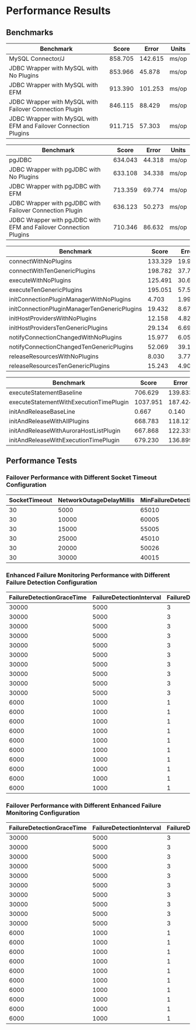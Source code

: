 # Performance Results

## Benchmarks
| Benchmark                                                         | Score    | Error   | Units |
|-------------------------------------------------------------------|----------|---------|-------|
| MySQL Connector/J                                                 | 858.705  | 142.615 | ms/op |
| JDBC Wrapper with MySQL with No Plugins                           | 853.966  | 45.878  | ms/op |
| JDBC Wrapper with MySQL with EFM                                  | 913.390  | 101.253 | ms/op |
| JDBC Wrapper with MySQL with Failover Connection Plugin           | 846.115  | 88.429  | ms/op |
| JDBC Wrapper with MySQL with EFM and Failover Connection Plugins  | 911.715  | 57.303  | ms/op |

| Benchmark                                                         | Score    | Error   | Units |
|-------------------------------------------------------------------|----------|---------|-------|
| pgJDBC                                                            | 634.043  | 44.318  | ms/op |
| JDBC Wrapper with pgJDBC with No Plugins                          | 633.108  | 34.338  | ms/op |
| JDBC Wrapper with pgJDBC with EFM                                 | 713.359  | 69.774  | ms/op |
| JDBC Wrapper with pgJDBC with Failover Connection Plugin          | 636.123  | 50.273  | ms/op |
| JDBC Wrapper with pgJDBC with EFM and Failover Connection Plugins | 710.346  | 86.632  | ms/op |

| Benchmark                                    | Score   | Error  | Units |
|----------------------------------------------|---------|--------|-------|
| connectWithNoPlugins                         | 133.329 | 19.982 | us/op |
| connectWithTenGenericPlugins                 | 198.782 | 37.724 | us/op |
| executeWithNoPlugins                         | 125.491 | 30.625 | us/op |
| executeTenGenericPlugins                     | 195.051 | 57.536 | us/op |
| initConnectionPluginManagerWithNoPlugins     | 4.703   | 1.993  | us/op |
| initConnectionPluginManagerTenGenericPlugins | 19.432  | 8.678  | us/op |
| initHostProvidersWithNoPlugins               | 12.158  | 4.820  | us/op |
| initHostProvidersTenGenericPlugins           | 29.134  | 6.694  | us/op |
| notifyConnectionChangedWithNoPlugins         | 15.977  | 6.057  | us/op |
| notifyConnectionChangedTenGenericPlugins     | 52.069  | 39.199 | us/op |
| releaseResourcesWithNoPlugins                | 8.030   | 3.776  | us/op |
| releaseResourcesTenGenericPlugins            | 15.243  | 4.906  | us/op |

| Benchmark                                                 | Score    | Error   | Units |
|-----------------------------------------------------------|----------|---------|-------|
| executeStatementBaseline                                  | 706.629  | 139.833 | us/op |
| executeStatementWithExecutionTimePlugin                   | 1037.951 | 187.424 | us/op |
| initAndReleaseBaseLine                                    | 0.667    | 0.140   | us/op |
| initAndReleaseWithAllPlugins                              | 668.783  | 118.127 | us/op |
| initAndReleaseWithAuroraHostListPlugin                    | 667.868  | 122.335 | us/op |
| initAndReleaseWithExecutionTimePlugin                     | 679.230  | 136.899 | us/op |

## Performance Tests

### Failover Performance with Different Socket Timeout Configuration

| SocketTimeout | NetworkOutageDelayMillis | MinFailureDetectionTimeMillis | MaxFailureDetectionTimeMillis | AvgFailureDetectionTimeMillis |
|---------------|--------------------------|-------------------------------|-------------------------------|-------------------------------|
| 30            | 5000                     | 65010                         | 65029                         | 65021                         |
| 30            | 10000                    | 60005                         | 60029                         | 60023                         |
| 30            | 15000                    | 55005                         | 55029                         | 55023                         |
| 30            | 25000                    | 45010                         | 45028                         | 45018                         |
| 30            | 20000                    | 50026                         | 50029                         | 50028                         |
| 30            | 30000                    | 40015                         | 40029                         | 40023                         |

### Enhanced Failure Monitoring Performance with Different Failure Detection Configuration

| FailureDetectionGraceTime | FailureDetectionInterval | FailureDetectionCount | NetworkOutageDelayMillis | MinFailureDetectionTimeMillis | MaxFailureDetectionTimeMillis | AvgFailureDetectionTimeMillis |
|---------------------------|--------------------------|-----------------------|--------------------------|-------------------------------|-------------------------------|-------------------------------|
| 30000                     | 5000                     | 3                     | 5000                     | 41107                         | 41114                         | 41111                         |
| 30000                     | 5000                     | 3                     | 10000                    | 36109                         | 36112                         | 36110                         |
| 30000                     | 5000                     | 3                     | 15000                    | 31107                         | 31111                         | 31109                         |
| 30000                     | 5000                     | 3                     | 20000                    | 26109                         | 26111                         | 26110                         |
| 30000                     | 5000                     | 3                     | 25000                    | 21109                         | 21110                         | 21109                         |
| 30000                     | 5000                     | 3                     | 30000                    | 16106                         | 16109                         | 16108                         |
| 30000                     | 5000                     | 3                     | 35000                    | 16108                         | 16111                         | 16109                         |
| 30000                     | 5000                     | 3                     | 40000                    | 16108                         | 16112                         | 16110                         |
| 30000                     | 5000                     | 3                     | 50000                    | 16112                         | 16112                         | 16112                         |
| 30000                     | 5000                     | 3                     | 60000                    | 16113                         | 16118                         | 16115                         |
| 6000                      | 1000                     | 1                     | 1000                     | 5108                          | 5130                          | 5113                          |
| 6000                      | 1000                     | 1                     | 2000                     | 4106                          | 4111                          | 4108                          |
| 6000                      | 1000                     | 1                     | 3000                     | 3105                          | 3108                          | 3107                          |
| 6000                      | 1000                     | 1                     | 4000                     | 2104                          | 2108                          | 2107                          |
| 6000                      | 1000                     | 1                     | 5000                     | 1103                          | 1107                          | 1105                          |
| 6000                      | 1000                     | 1                     | 6000                     | 1105                          | 1107                          | 1106                          |
| 6000                      | 1000                     | 1                     | 7000                     | 1106                          | 1108                          | 1107                          |
| 6000                      | 1000                     | 1                     | 8000                     | 1105                          | 1107                          | 1106                          |
| 6000                      | 1000                     | 1                     | 9000                     | 1106                          | 1110                          | 1108                          |
| 6000                      | 1000                     | 1                     | 10000                    | 1107                          | 1110                          | 1110                          |

### Failover Performance with Different Enhanced Failure Monitoring Configuration

| FailureDetectionGraceTime | FailureDetectionInterval | FailureDetectionCount | NetworkOutageDelayMillis | MinFailureDetectionTimeMillis | MaxFailureDetectionTimeMillis | AvgFailureDetectionTimeMillis |
|---------------------------|--------------------------|-----------------------|--------------------------|-------------------------------|-------------------------------|-------------------------------|
| 30000                     | 5000                     | 3                     | 5000                     | 36000                         | 36002                         | 36001                         |
| 30000                     | 5000                     | 3                     | 10000                    | 31000                         | 31001                         | 31000                         |
| 30000                     | 5000                     | 3                     | 15000                    | 26000                         | 26001                         | 26000                         |
| 30000                     | 5000                     | 3                     | 20000                    | 21000                         | 21002                         | 21001                         |
| 30000                     | 5000                     | 3                     | 25000                    | 15999                         | 16001                         | 16001                         |
| 30000                     | 5000                     | 3                     | 30000                    | 11000                         | 11001                         | 11001                         |
| 30000                     | 5000                     | 3                     | 35000                    | 5996                          | 6005                          | 6000                          |
| 30000                     | 5000                     | 3                     | 40000                    | 1000                          | 1001                          | 1000                          |
| 30000                     | 5000                     | 3                     | 50000                    | 4669937                       | 4835750                       | 4752841                       |
| 30000                     | 5000                     | 3                     | 60000                    | 4878341                       | 5044200                       | 4961261                       |
| 6000                      | 1000                     | 1                     | 1000                     | 39996                         | 40001                         | 39999                         |
| 6000                      | 1000                     | 1                     | 2000                     | 38999                         | 39001                         | 39000                         |
| 6000                      | 1000                     | 1                     | 3000                     | 37999                         | 38001                         | 38000                         |
| 6000                      | 1000                     | 1                     | 4000                     | 36999                         | 37001                         | 37000                         |
| 6000                      | 1000                     | 1                     | 5000                     | 36000                         | 36001                         | 36001                         |
| 6000                      | 1000                     | 1                     | 6000                     | 35000                         | 35002                         | 35001                         |
| 6000                      | 1000                     | 1                     | 7000                     | 34000                         | 34001                         | 34000                         |
| 6000                      | 1000                     | 1                     | 8000                     | 32999                         | 33002                         | 33000                         |
| 6000                      | 1000                     | 1                     | 9000                     | 32000                         | 32002                         | 32001                         |
| 6000                      | 1000                     | 1                     | 10000                    | 31001                         | 31001                         | 31001                         |
